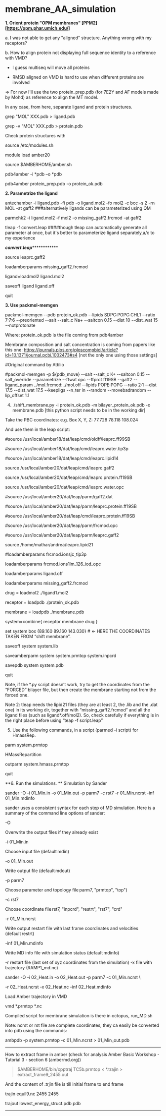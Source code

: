 # membrane_AA_simulation
**1. Orient protein "OPM membranes" [PPM2] [https://opm.phar.umich.edu/]**



a. I was not able to get any "aligned" structure. Anything wrong with my receptors?

b. How to align protein not displaying full sequence identity to a reference with VMD?

* I guess multiseq will move all proteins

* RMSD aligned on VMD is hard to use when different proteins are involved



=> For now I'll use the two protein_prep.pdb (for 7E2Y and AF models made by Mohd) as reference to align the MT model.



In any case, from here, separate ligand and protein structures.



grep "MOL" XXX.pdb > ligand.pdb 

grep -v "MOL" XXX.pdb > protein.pdb 



Check protein structures with 



source /etc/modules.sh

module load amber20

source $AMBERHOME/amber.sh



 pdb4amber -i *pdb –o *pdb 





pdb4amber protein_prep.pdb -o protein_ok.pdb



**2. Parametrize the ligand** 



antechamber -i ligand.pdb -fi pdb -o ligand.mol2 -fo mol2 -c bcc -s 2 -rn MOL -at gaff2 ###alternatively ligands can be parameterized using QM

parmchk2 -i ligand.mol2 -f mol2 -o missing_gaff2.frcmod -at gaff2 

tleap -f convert.leap ####though tleap can automatically generate all parameter at once, but it's better to parameterize ligand separately,a/c to my experience 





 *********convert.leap********************* 

source leaprc.gaff2 

loadamberparams missing_gaff2.frcmod 

ligand=loadmol2 ligand.mol2 

saveoff ligand ligand.off 

quit 



**3.  Use packmol-memgen**




packmol-memgen --pdb protein_ok.pdb --lipids SDPC:POPC:CHL1 --ratio 7:7:6 --preoriented --salt --salt_c Na+ --saltcon 0.15 --dist 10 --dist_wat 15 --notprotonate



Where: protein_ok.pdb is the file coming from pdb4amber

Membrane composition and salt concentration is coming from papers like this one: https://journals.plos.org/ploscompbiol/article?id=10.1371/journal.pcbi.1002473#s4 [not the only one using those settings]



#Original command by Attilio

#packmol-memgen -p ${pdb_move} --salt --salt_c K+ --saltcon 0.15 --salt_override --parametrize --ffwat opc --ffprot ff19SB --gaff2 --ligand_param ../mol.frcmod:../mol.off --lipids POPE:POPG --ratio 2:1 --dist 17.5 --dist_wat 17.5 --keepligs --n_ter in --random --movebadrandom --lip_offset 1.1



4. ./shift_membrane.py -i protein_ok.pdb -m bilayer_protein_ok.pdb -o membrane.pdb [this python script needs to be in the working dir]



Take the PBC coordinates: e.g. Box X, Y, Z: 77.728 78.118 108.024

And use them in the leap script:



#source /usr/local/amber18/dat/leap/cmd/oldff/leaprc.ff99SB 

#source /usr/local/amber18/dat/leap/cmd/leaprc.water.tip3p 

#source /usr/local/amber18/dat/leap/cmd/leaprc.lipid14

source /usr/local/amber20/dat/leap/cmd/leaprc.gaff2

source /usr/local/amber20/dat/leap/cmd/leaprc.protein.ff19SB

source /usr/local/amber20/dat/leap/cmd/leaprc.water.opc

#source /usr/local/amber20/dat/leap/parm/gaff2.dat



#source /usr/local/amber20/dat/leap/parm/leaprc.protein.ff19SB

#source /usr/local/amber20/dat/leap/cmd/leaprc.protein.ff19SB

#source /usr/local/amber20/dat/leap/parm/frcmod.opc

#source /usr/local/amber20/dat/leap/parm/leaprc.gaff2 

source /home/mathar/andrea/leaprc.lipid21 



#loadamberparams frcmod.ionsjc_tip3p

loadamberparams frcmod.ions1lm_126_iod_opc 

loadamberparams ligand.off 

loadamberparams missing_gaff2.frcmod

drug = loadmol2 ./ligand1.mol2 

receptor = loadpdb ./protein_ok.pdb  

membrane = loadpdb ./membrane.pdb 

system=combine{ receptor membrane drug } 

set system box {89.160 89.160 143.030}  # <- HERE THE COORDINATES TAKEN FROM “shift membrane”.

saveoff system system.lib

saveamberparm system system.prmtop system.inpcrd 

savepdb system system.pdb 

quit



Note, if the *.py script doesn’t work, try to get the coordinates from the “FORCED” bilayer file, but then create the membrane starting not from the forced one.



Note 2: tleap needs the lipid21 files (they are at least 2, the .lib and the .dat one) in its working dir, together with “missing_gaff2.frcmod” and all the ligand files (such as ligand*.off/mol2). So, check carefully if everything is in the right place before using “teap -f script.leap”



5. Use the following commands, in a script (parmed -i script) for HmassRep.



parm system.prmtop

HMassRepartition

outparm system.hmass.prmtop

quit



**6. Run the simulations. **
Simulation by Sander 

sander -O -i 01_Min.in -o 01_Min.out -p parm7 -c rst7 -r 01_Min.ncrst -inf 01_Min.mdinfo 

sander uses a consistent syntax for each step of MD simulation. Here is a summary of the command line options of sander: 

-O 

Overwrite the output files if they already exist 

-i 01_Min.in 

Choose input file (default mdin) 

-o 01_Min.out 

Write output file (default mdout) 

-p parm7 

Choose parameter and topology file parm7, "prmtop", "top") 

-c rst7 

Choose coordinate file rst7, "inpcrd", "restrt", "rst7", "crd" 

-r 01_Min.ncrst 

Write output restart file with last frame coordinates and velocities (default restrt) 

-inf 01_Min.mdinfo 

Write MD info file with simulation status (default mdinfo) 

-r   restart file (last set of xyz coordinates from the simulation) 
-x   file with trajectory (RAMP1_md.nc) 

sander -O -i 02_Heat.in -o 02_Heat.out -p parm7 -c 01_Min.ncrst \ 

-r 02_Heat.ncrst -x 02_Heat.nc -inf 02_Heat.mdinfo 

 

Load Amber trajectory in VMD 

vmd *.prmtop *.nc 

 

Compiled script for membrane simulation is there in octopus, run_MD.sh 

 

Note: ncrst or rst file are complete coordinates, they ca easily be converted into pdb using the commands: 

ambpdb -p system.prmtop -c 01_Min.ncrst > 01_Min_out.pdb 

 

******** 

How to extract frame in amber (check for analysis Amber Basic Workshop - Tutorial 3 - section 6 (ambermd.org)) 

> $AMBERHOME/bin/cpptraj TC5b.prmtop < *.trajin > extract_frame9_2455.out 

And the content of .trjin file is till initial frame to end frame 

trajin equil9.nc 2455 2455 

trajout lowest_energy_struct.pdb pdb 

************************ 
